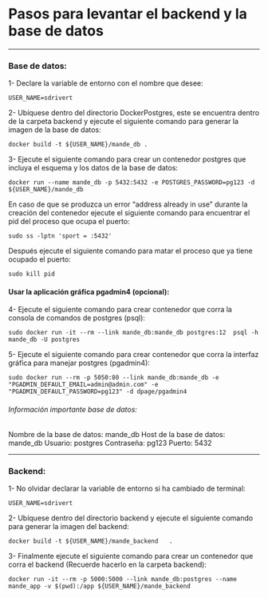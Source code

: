 # Pasos para levantar el backend y la base de datos

---

### Base de datos:

1- Declare la variable de entorno con el nombre que desee:

```
USER_NAME=sdrivert
```

2- Ubíquese dentro del directorio DockerPostgres, este se encuentra dentro de la carpeta backend y ejecute el siguiente comando para generar la imagen de la base de datos:

```
docker build -t ${USER_NAME}/mande_db .
```

3- Ejecute el siguiente comando para crear un contenedor postgres que incluya el esquema y los datos de la base de datos:

```
docker run --name mande_db -p 5432:5432 -e POSTGRES_PASSWORD=pg123 -d ${USER_NAME}/mande_db
```

En caso de que se produzca un error “address already in use” durante la creación del contenedor ejecute el siguiente comando para encuentrar el pid del proceso que ocupa el puerto:

```
sudo ss -lptn 'sport = :5432'
```

Después ejecute el siguiente comando para matar el proceso que ya tiene ocupado el puerto:

```
sudo kill pid
```

#### Usar la aplicación gráfica pgadmin4 (opcional):

4- Ejecute el siguiente comando para crear contenedor que corra la consola de comandos de postgres (psql):

```
sudo docker run -it --rm --link mande_db:mande_db postgres:12  psql -h mande_db -U postgres
```

5- Ejecute el siguiente comando para crear contenedor que corra la interfaz gráfica para manejar postgres (pgadmin4):

```
sudo docker run --rm -p 5050:80 --link mande_db:mande_db -e "PGADMIN_DEFAULT_EMAIL=admin@admin.com" -e "PGADMIN_DEFAULT_PASSWORD=pg123" -d dpage/pgadmin4
```

###### Información importante base de datos:

Nombre de la base de datos: mande_db
Host de la base de datos: mande_db
Usuario: postgres
Contraseña: pg123
Puerto: 5432

---

### Backend:

1- No olvidar declarar la variable de entorno si ha cambiado de terminal:

```
USER_NAME=sdrivert
```

2- Ubíquese dentro del directorio backend y ejecute el siguiente comando para generar la imagen del backend:

```
docker build -t ${USER_NAME}/mande_backend   .
```

3- Finalmente ejecute el siguiente comando para crear un contenedor que corra el backend (Recuerde hacerlo en la carpeta backend):

```
docker run -it --rm -p 5000:5000 --link mande_db:postgres --name mande_app -v $(pwd):/app ${USER_NAME}/mande_backend
```
